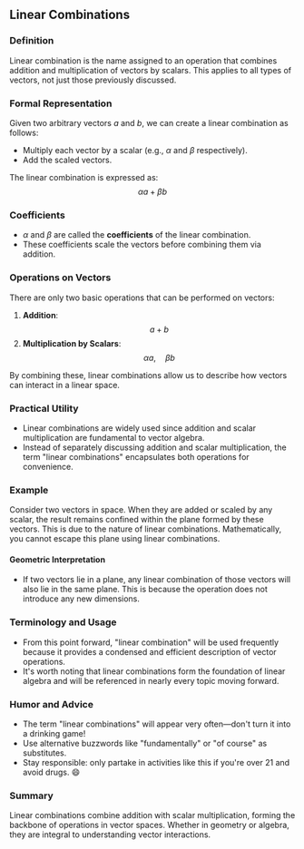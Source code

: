 ## Linear Combinations

### Definition
Linear combination is the name assigned to an operation that combines addition and multiplication of vectors by scalars. This applies to all types of vectors, not just those previously discussed.

### Formal Representation
Given two arbitrary vectors $a$ and $b$, we can create a linear combination as follows:
- Multiply each vector by a scalar (e.g., $\alpha$ and $\beta$ respectively).
- Add the scaled vectors.

The linear combination is expressed as:
$$
\alpha a + \beta b
$$

### Coefficients
- $\alpha$ and $\beta$ are called the **coefficients** of the linear combination.
- These coefficients scale the vectors before combining them via addition.

### Operations on Vectors
There are only two basic operations that can be performed on vectors:
1. **Addition**:
    $$
    a + b
    $$
2. **Multiplication by Scalars**:
    $$
    \alpha a, \quad \beta b
    $$

By combining these, linear combinations allow us to describe how vectors can interact in a linear space.

### Practical Utility
- Linear combinations are widely used since addition and scalar multiplication are fundamental to vector algebra.
- Instead of separately discussing addition and scalar multiplication, the term "linear combinations" encapsulates both operations for convenience.

### Example
Consider two vectors in space. When they are added or scaled by any scalar, the result remains confined within the plane formed by these vectors. This is due to the nature of linear combinations. Mathematically, you cannot escape this plane using linear combinations.

#### Geometric Interpretation
- If two vectors lie in a plane, any linear combination of those vectors will also lie in the same plane. This is because the operation does not introduce any new dimensions.

### Terminology and Usage
- From this point forward, "linear combination" will be used frequently because it provides a condensed and efficient description of vector operations.
- It's worth noting that linear combinations form the foundation of linear algebra and will be referenced in nearly every topic moving forward.

### Humor and Advice
- The term "linear combinations" will appear very often—don't turn it into a drinking game!
- Use alternative buzzwords like "fundamentally" or "of course" as substitutes.
- Stay responsible: only partake in activities like this if you're over 21 and avoid drugs. 😄

### Summary
Linear combinations combine addition with scalar multiplication, forming the backbone of operations in vector spaces. Whether in geometry or algebra, they are integral to understanding vector interactions.